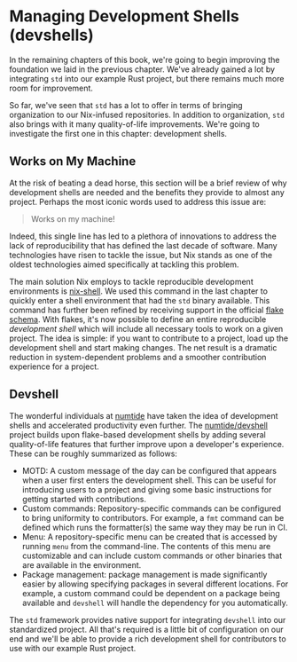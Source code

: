# Managing Development Shells (devshells)

In the remaining chapters of this book, we're going to begin improving the
foundation we laid in the previous chapter. We've already gained a lot by
integrating `std` into our example Rust project, but there remains much more
room for improvement.

So far, we've seen that `std` has a lot to offer in terms of bringing
organization to our Nix-infused repositories. In addition to organization, `std`
also brings with it many quality-of-life improvements. We're going to
investigate the first one in this chapter: development shells.

## Works on My Machine

At the risk of beating a dead horse, this section will be a brief review of why
development shells are needed and the benefits they provide to almost any
project. Perhaps the most iconic words used to address this issue are:

> Works on my machine!

Indeed, this single line has led to a plethora of innovations to address the
lack of reproducibility that has defined the last decade of software. Many
technologies have risen to tackle the issue, but Nix stands as one of the oldest
technologies aimed specifically at tackling this problem.

The main solution Nix employs to tackle reproducible development environments is
[nix-shell]. We used this command in the last chapter to quickly enter a shell
environment that had the `std` binary available. This command has further been
refined by receiving support in the official [flake schema][flake-schema]. With
flakes, it's now possible to define an entire reproducible _development shell_
which will include all necessary tools to work on a given project. The idea is
simple: if you want to contribute to a project, load up the development shell
and start making changes. The net result is a dramatic reduction in
system-dependent problems and a smoother contribution experience for a project.

## Devshell

The wonderful individuals at [numtide] have taken the idea of development shells
and accelerated productivity even further. The [numtide/devshell] project builds
upon flake-based development shells by adding several quality-of-life features
that further improve upon a developer's experience. These can be roughly
summarized as follows:

- MOTD: A custom message of the day can be configured that appears when a user
  first enters the development shell. This can be useful for introducing users
  to a project and giving some basic instructions for getting started with
  contributions.
- Custom commands: Repository-specific commands can be configured to bring
  uniformity to contributors. For example, a `fmt` command can be defined which
  runs the formatter(s) the same way they may be run in CI.
- Menu: A repository-specific menu can be created that is accessed by running
  `menu` from the command-line. The contents of this menu are customizable and
  can include custom commands or other binaries that are available in the
  environment.
- Package management: package management is made significantly easier by
  allowing specifying packages in several different locations. For example, a
  custom command could be dependent on a package being available and `devshell`
  will handle the dependency for you automatically.

The `std` framework provides native support for integrating `devshell` into our
standardized project. All that's required is a little bit of configuration on
our end and we'll be able to provide a rich development shell for contributors
to use with our example Rust project.

[flake-schema]: https://nixos.wiki/wiki/Flakes#Flake_schema
[nix-shell]: https://nixos.org/manual/nix/stable/command-ref/nix-shell.html
[numtide]: https://numtide.com
[numtide/devshell]: https://github.com/numtide/devshell
